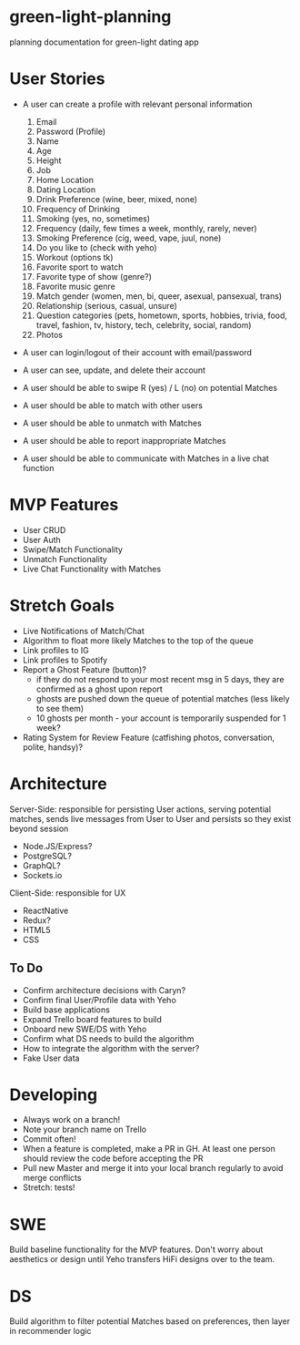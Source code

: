 # green-light-planning
planning documentation for green-light dating app 

# User Stories 
- A user can create a profile with relevant personal information 
  1. Email 
  2. Password 
  (Profile)
  3. Name 
  4. Age 
  5. Height 
  6. Job 
  7. Home Location
  8. Dating Location 
  9. Drink Preference (wine, beer, mixed, none)
  10. Frequency of Drinking 
  11. Smoking (yes, no, sometimes)
  12. Frequency (daily, few times a week, monthly, rarely, never)
  13. Smoking Preference (cig, weed, vape, juul, none)
  14. Do you like to (check with yeho)
  15. Workout (options tk) 
  16. Favorite sport to watch 
  17. Favorite type of show (genre?)
  18. Favorite music genre 
  19. Match gender (women, men, bi, queer, asexual, pansexual, trans) 
  20. Relationship (serious, casual, unsure) 
  21. Question categories (pets, hometown, sports, hobbies, trivia, food, travel, fashion, tv, history, tech, celebrity, social, random) 
  22. Photos 

- A user can login/logout of their account with email/password
- A user can see, update, and delete their account 
- A user should be able to swipe R (yes) / L (no) on potential Matches 
- A user should be able to match with other users 
- A user should be able to unmatch with Matches 
- A user should be able to report inappropriate Matches 
- A user should be able to communicate with Matches in a live chat function 


# MVP Features 
- User CRUD 
- User Auth 
- Swipe/Match Functionality 
- Unmatch Functionality 
- Live Chat Functionality with Matches 


# Stretch Goals 
- Live Notifications of Match/Chat
- Algorithm to float more likely Matches to the top of the queue 
- Link profiles to IG 
- Link profiles to Spotify
- Report a Ghost Feature (button)?
  - if they do not respond to your most recent msg in 5 days, they are confirmed as a ghost upon report 
  - ghosts are pushed down the queue of potential matches (less likely to see them) 
  - 10 ghosts per month - your account is temporarily suspended for 1 week? 
- Rating System for Review Feature (catfishing photos, conversation, polite, handsy)?

# Architecture 
Server-Side: responsible for persisting User actions, serving potential matches, sends live messages from User to User and persists so they exist beyond session 
- Node.JS/Express? 
- PostgreSQL? 
- GraphQL? 
- Sockets.io 

Client-Side: responsible for UX 
- ReactNative 
- Redux? 
- HTML5 
- CSS 

## To Do
- Confirm architecture decisions with Caryn? 
- Confirm final User/Profile data with Yeho 
- Build base applications 
- Expand Trello board features to build 
- Onboard new SWE/DS with Yeho 
- Confirm what DS needs to build the algorithm 
- How to integrate the algorithm with the server? 
- Fake User data 

# Developing 
- Always work on a branch! 
- Note your branch name on Trello 
- Commit often! 
- When a feature is completed, make a PR in GH. At least one person should review the code before accepting the PR 
- Pull new Master and merge it into your local branch regularly to avoid merge conflicts 
- Stretch: tests! 

# SWE 
Build baseline functionality for the MVP features. Don't worry about aesthetics or design until Yeho transfers HiFi designs over to the team. 

# DS 
Build algorithm to filter potential Matches based on preferences, then layer in recommender logic 
